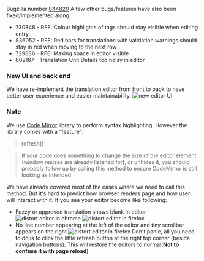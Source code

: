 Bugzilla number [844820](https://bugzilla.redhat.com/show_bug.cgi?id=844820)
A few other bugs/features have also been fixed/implemented along:
* 730848 - RFE: Colour highlights of tags should stay visible when editing entry
* 836052 - RFE: Red bars for translations with validation warnings should stay in red when moving to the next row
* 729886 - RFE: Making space in editor visible
* 802187 - Translation Unit Details too noisy in editor

### New UI and back end

We have re-implement the translation editor from front to back to have better user experience and easier maintainability.
![new editor UI](http://zanata.org/images/screenshots/editor/2.0_new_editor.png)

### Note

We use [Code Mirror](codemirror.net) library to perform syntax highlighting. However the library comes with a "feature":
> refresh()

> If your code does something to change the size of the editor element (window resizes are already listened for), or unhides it, you should probably follow up by calling this method to ensure CodeMirror is still looking as intended.

We have already covered most of the cases where we need to call this method. But it's hard to predict how browser renders page and how user will interact with it. If you see your editor become like following:
* Fuzzy or approved translation shows blank in editor
![distort editor in chrome](http://zanata.org/images/screenshots/editor/2.0_CodeMirror_need_refresh_Chrome.png)
![distort editor in firefox](http://zanata.org/images/screenshots/editor/2.0_CodeMirror_need_refresh_FF1.png)
* No line number appearing at the left of the editor and tiny scrollbar appears on the right
![distort editor in firefox](http://zanata.org/images/screenshots/editor/2.0_CodeMirror_need_refresh_FF.png)
Don't panic, all you need to do is to click the little refresh button at the right top corner (beside navigation buttons). This will restore the editors to normal(**Not to confuse it with page reload**).